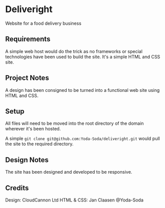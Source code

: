 # Deliveright

Website for a food delivery business

## Requirements

A simple web host would do the trick as no frameworks or special technologies have been used to build the site. It's a simple HTML and CSS site.

## Project Notes

A design has been consigned to be turned into a functional web site using HTML and CSS.

## Setup

All files will need to be moved into the root directory of the domain wherever it's been hosted.

A simple `git clone git@github.com:Yoda-Soda/deliveright.git` would pull the site to the required directory.

## Design Notes

The site has been designed and developed to be responsive.

## Credits

Design: CloudCannon Ltd
HTML & CSS: Jan Claasen @Yoda-Soda
